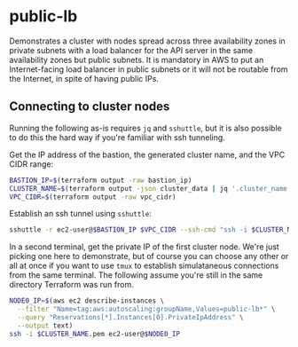 # public-lb

Demonstrates a cluster with nodes spread across three availability zones in private subnets with a load balancer for the API server in the same availability zones but public subnets. It is mandatory in AWS to put an Internet-facing load balancer in public subnets or it will not be routable from the Internet, in spite of having public IPs.

## Connecting to cluster nodes

Running the following as-is requires `jq` and `sshuttle`, but it is also possible to do this the hard way if you're familiar with ssh tunneling.

Get the IP address of the bastion, the generated cluster name, and the VPC CIDR range:

```sh
BASTION_IP=$(terraform output -raw bastion_ip)
CLUSTER_NAME=$(terraform output -json cluster_data | jq '.cluster_name' | tr -d '"')
VPC_CIDR=$(terraform output -raw vpc_cidr)
```

Establish an ssh tunnel using `sshuttle`:

```sh
sshuttle -r ec2-user@$BASTION_IP $VPC_CIDR --ssh-cmd "ssh -i $CLUSTER_NAME.pem"
```

In a second terminal, get the private IP of the first cluster node. We're just picking one here to demonstrate, but of course you can choose any other or all at once if you want to use `tmux` to establish simulataneous connections from the same terminal. The following assume you're still in the same directory Terraform was run from.

```sh
NODE0_IP=$(aws ec2 describe-instances \
  --filter "Name=tag:aws:autoscaling:groupName,Values=public-lb*" \
  --query "Reservations[*].Instances[0].PrivateIpAddress" \
  --output text)
ssh -i $CLUSTER_NAME.pem ec2-user@$NODE0_IP
```
